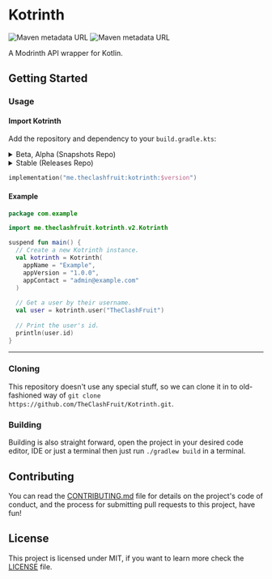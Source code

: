 # Kotrinth

![Maven metadata URL](https://img.shields.io/maven-metadata/v?metadataUrl=https%3A%2F%2Fmvn.theclashfruit.me%2Fsnapshots%2Fme%2Ftheclashfruit%2Fkotrinth%2Fmaven-metadata.xml&label=Snapshots%20Version)
![Maven metadata URL](https://img.shields.io/maven-metadata/v?metadataUrl=https%3A%2F%2Fmvn.theclashfruit.me%2Freleases%2Fme%2Ftheclashfruit%2Fkotrinth%2Fmaven-metadata.xml&label=Releases%20Version)

A Modrinth API wrapper for Kotlin.

## Getting Started

### Usage

#### Import Kotrinth

Add the repository and dependency to your `build.gradle.kts`:

<details>
  <summary>Beta, Alpha (Snapshots Repo)</summary>

  ```kotlin
  maven {
      name = "TheClashFruit's Maven Snapshots"
      url = uri("https://mvn.theclashfruit.me/snapshots")
  }
  ```
</details>

<details>
  <summary>Stable (Releases Repo)</summary>

  ```kotlin
  maven {
      name = "TheClashFruit's Maven Releases"
      url = uri("https://mvn.theclashfruit.me/releases")
  }
  ```
</details>

```kotlin
implementation("me.theclashfruit:kotrinth:$version")
```

#### Example

```kotlin
package com.example

import me.theclashfruit.kotrinth.v2.Kotrinth

suspend fun main() {
  // Create a new Kotrinth instance.
  val kotrinth = Kotrinth(
    appName = "Example",
    appVersion = "1.0.0",
    appContact = "admin@example.com"
  )
  
  // Get a user by their username.
  val user = kotrinth.user("TheClashFruit")
  
  // Print the user's id.
  println(user.id)
}
```

---

### Cloning

This repository doesn't use any special stuff, so we can clone it in to old-fashioned way of `git clone https://github.com/TheClashFruit/Kotrinth.git`.

### Building

Building is also straight forward, open the project in your desired code editor, IDE or just a terminal then just run `./gradlew build` in a terminal.

## Contributing

You can read the [CONTRIBUTING.md](https://github.com/TheClashFruit/Kotrinth/blob/main/CONTRIBUTING.md) file for details on the project's code of conduct, and the process for submitting pull requests to this project, have fun!

## License

This project is licensed under MIT, if you want to learn more check the [LICENSE](https://github.com/TheClashFruit/Kotrinth/blob/main/LICENSE) file.